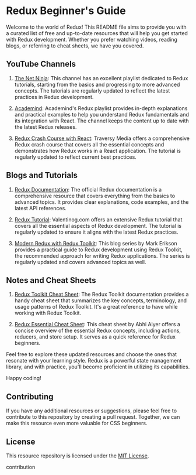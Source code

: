 # Redux Beginner's Guide

Welcome to the world of Redux! This README file aims to provide you with a curated list of free and up-to-date resources that will help you get started with Redux development. Whether you prefer watching videos, reading blogs, or referring to cheat sheets, we have you covered.

## YouTube Channels

1. [The Net Ninja](https://www.youtube.com/playlist?list=PL4cUxeGkcC9iK6Qhn-QLcXCXPQUov1U7f): This channel has an excellent playlist dedicated to Redux tutorials, starting from the basics and progressing to more advanced concepts. The tutorials are regularly updated to reflect the latest practices in Redux development.

2. [Academind](https://www.youtube.com/playlist?list=PL55RiY5tL51rrC3sh8qLiYHqUV3twEYU_): Academind's Redux playlist provides in-depth explanations and practical examples to help you understand Redux fundamentals and its integration with React. The channel keeps the content up to date with the latest Redux releases.

3. [Redux Crash Course with React](https://www.youtube.com/watch?v=93p3LxR9xfM): Traversy Media offers a comprehensive Redux crash course that covers all the essential concepts and demonstrates how Redux works in a React application. The tutorial is regularly updated to reflect current best practices.

## Blogs and Tutorials

1. [Redux Documentation](https://redux.js.org/): The official Redux documentation is a comprehensive resource that covers everything from the basics to advanced topics. It provides clear explanations, code examples, and the latest API references.

2. [Redux Tutorial](https://www.valentinog.com/blog/redux/): Valentinog.com offers an extensive Redux tutorial that covers all the essential aspects of Redux development. The tutorial is regularly updated to ensure it aligns with the latest Redux practices.

3. [Modern Redux with Redux Toolkit](https://blog.isquaredsoftware.com/series/practical-redux/): This blog series by Mark Erikson provides a practical guide to Redux development using Redux Toolkit, the recommended approach for writing Redux applications. The series is regularly updated and covers advanced topics as well.

## Notes and Cheat Sheets

1. [Redux Toolkit Cheat Sheet](https://redux-toolkit.js.org/tutorials/typescript): The Redux Toolkit documentation provides a handy cheat sheet that summarizes the key concepts, terminology, and usage patterns of Redux Toolkit. It's a great reference to have while working with Redux Toolkit.

2. [Redux Essential Cheat Sheet](https://gist.github.com/abhiaiyer91/5ca39eb3c426c7a894637a9cda0e6e18): This cheat sheet by Abhi Aiyer offers a concise overview of the essential Redux concepts, including actions, reducers, and store setup. It serves as a quick reference for Redux beginners.

Feel free to explore these updated resources and choose the ones that resonate with your learning style. Redux is a powerful state management library, and with practice, you'll become proficient in utilizing its capabilities. 

Happy coding!

## Contributing

If you have any additional resources or suggestions, please feel free to contribute to this repository by creating a pull request. Together, we can make this resource even more valuable for CSS beginners.

## License

This resource repository is licensed under the [MIT License](LICENSE.md).

contribution